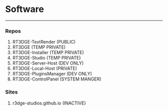 # Software

---

### Repos
1. RT3DGE-TextRender (PUBLIC)
2. RT3DGE (TEMP PRIVATE)
3. RT3DGE-Installer (TEMP PRIVATE)
4. RT3DGE-Studio (TEMP PRIVATE)
5. RT3DGE-Server-Host (DEV ONLY)
6. RT3DGE-Local-Host (PRIVATE)
7. RT3DGE-PluginsManager (DEV ONLY)
8. RT3DGE-ControlPanel (SYSTEM MANGER)

### Sites
1. r3dge-studios.github.io (INACTIVE)
